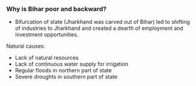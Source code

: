 ### Why is Bihar poor and backward?

- Bifurcation of state (Jharkhand was carved out of Bihar) led to shifting of industries to Jharkhand and created a dearth of employment and investment opportunities.

Natural causes:
- Lack of natural resources
- Lack of continuous water supply for irrigation
- Regular floods in northern part of state
- Severe droughts in southern part of state
